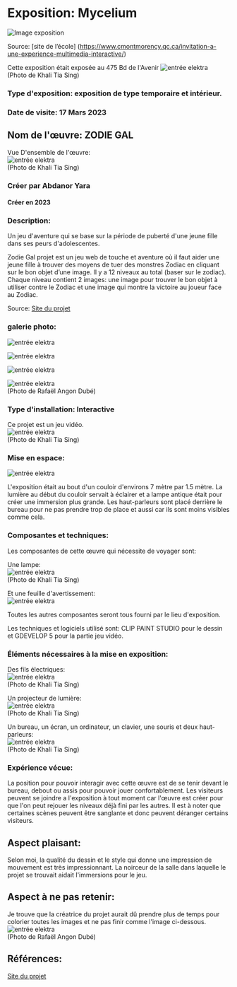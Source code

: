# Exposition: Mycelium

![Image exposition](/Mycelium/MEDIAS/Mycelium/Mycelium.PNG)

Source: [site de l’école] (https://www.cmontmorency.qc.ca/invitation-a-une-experience-multimedia-interactive/)

Cette exposition était exposée au 475 Bd de l'Avenir
![entrée elektra](/Mycelium/MEDIAS/Zodie_Gal_fini/Zodie_Gal_presence_KTS.png) <br>
(Photo de Khali Tia Sing)

### Type d'exposition: exposition de type temporaire et intérieur.

### Date de visite: 17 Mars 2023

## Nom de l'œuvre: ZODIE GAL

Vue D'ensemble de l'œuvre: <br>
![entrée elektra](/Mycelium/MEDIAS/Zodie_Gal_fini/Zodie_Gal_vue_ensemble_KTS.png) <br>
(Photo de Khali Tia Sing)

### Créer par Abdanor Yara
#### Créer en 2023

### Description: 
Un jeu d'aventure qui se base sur la période de puberté d'une jeune fille dans ses peurs d'adolescentes.

Zodie Gal projet est un jeu web de touche et aventure où il faut aider une jeune fille à trouver des moyens de tuer des monstres Zodiac en cliquant sur le bon objet d’une image. Il y a 12 niveaux au total (baser sur le zodiac). Chaque niveau contient 2 images: une image pour trouver le bon objet à utiliser contre le Zodiac et une image qui montre la victoire au joueur face au Zodiac.

Source: [Site du projet](https://tim-montmorency.com/2023/projets/Zodie-Gal/docs/web/index.html)

### galerie photo:

![entrée elektra](/Mycelium/MEDIAS/Zodie_Gal_fini/Zodie_Gal_art.png)

![entrée elektra](/Mycelium/MEDIAS/Zodie_Gal_fini/Zodie_Gal_art2.png)

![entrée elektra](/Mycelium/MEDIAS/Zodie_Gal_fini/Zodie_Gal_art3.png)

![entrée elektra](/Mycelium/MEDIAS/Zodie_Gal_fini/Zodie_Gal_art4_RAD.png) <br>
(Photo de Rafaël Angon Dubé)

### Type d'installation: Interactive 

Ce projet est un jeu vidéo. <br>
![entrée elektra](/Mycelium/MEDIAS/Zodie_Gal_fini/Zodie_Gal_vue_ensemble_KTS.png) <br>
(Photo de Khali Tia Sing)

### Mise en espace:

![entrée elektra](/Mycelium/MEDIAS/Zodie_Gal_fini/Zodie-Gal_croquis.png)

L'exposition était au bout d'un couloir d'environs 7 mètre par 1.5 mètre. La lumière au début du couloir servait à éclairer et a lampe antique était pour créer une immersion plus grande. Les haut-parleurs sont placé derrière le bureau pour ne pas prendre trop de place et aussi car ils sont moins visibles comme cela.

### Composantes et techniques: 

Les composantes de cette œuvre qui nécessite de voyager sont:

Une lampe: <br>
![entrée elektra](/Mycelium/MEDIAS/Zodie_Gal_fini/Zodie_Gal_lampe_KTS.png) <br>
(Photo de Khali Tia Sing)

Et une feuille d'avertissement: <br>
![entrée elektra](/Mycelium/MEDIAS/Zodie_Gal_fini/Zodie_Gal_avertissement.png)

Toutes les autres composantes seront tous fourni par le lieu d'exposition.

Les techniques et logiciels utilisé sont: CLIP PAINT STUDIO pour le dessin et GDEVELOP 5 pour la partie jeu vidéo.

### Éléments nécessaires à la mise en exposition:

Des fils électriques: <br>
![entrée elektra](/Mycelium/MEDIAS/Zodie_Gal_fini/Zodie_Gal_cablage_KTS.png) <br>
(Photo de Khali Tia Sing)

Un projecteur de lumière: <br>
![entrée elektra](/Mycelium/MEDIAS/Zodie_Gal_fini/Zodie_Gal_lumiere_KTS.png) <br>
(Photo de Khali Tia Sing)

Un bureau, un écran, un ordinateur, un clavier, une souris et deux haut-parleurs: <br>
![entrée elektra](/Mycelium/MEDIAS/Zodie_Gal_fini/Zodie_Gal_vue_ensemble_KTS.png) <br>
(Photo de Khali Tia Sing)

### Expérience vécue:

La position pour pouvoir interagir avec cette œuvre est de se tenir devant le bureau, debout ou assis pour pouvoir jouer confortablement. Les visiteurs peuvent se joindre a l'exposition à tout moment car l'œuvre est créer pour que l'on peut rejouer les niveaux déjà fini par les autres. Il est à noter que certaines scènes peuvent être sanglante et donc peuvent déranger certains visiteurs.

## Aspect plaisant:

Selon moi, la qualité du dessin et le style qui donne une impression de mouvement est très impressionnant. La noirceur de la salle dans laquelle le projet se trouvait aidait l'immersions pour le jeu.

## Aspect à ne pas retenir:

Je trouve que la créatrice du projet aurait dû prendre plus de temps pour colorier toutes les images et ne pas finir comme l'image ci-dessous. <br>
![entrée elektra](/Mycelium/MEDIAS/Zodie_Gal_fini/Zodie_Gal_sans_couleur_RAD.png) <br>
(Photo de Rafaël Angon Dubé)

## Références:

[Site du projet](https://tim-montmorency.com/2023/projets/Zodie-Gal/docs/web/index.html)

